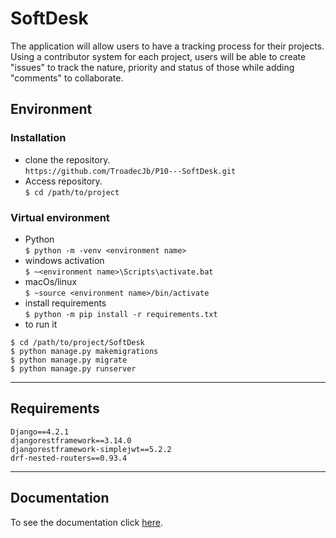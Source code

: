 # SoftDesk

The application will allow users to have a tracking process for their projects.
Using a contributor system for each project, users will be able to create "issues" to track the nature, priority and status of those while adding "comments" to collaborate.

## Environment
### Installation
- clone the repository.  
`https://github.com/TroadecJb/P10---SoftDesk.git`
- Access repository.  
`$ cd /path/to/project`

### Virtual environment
- Python  
`$ python -m -venv <environment name>`
- windows activation  
`$ ~<environment name>\Scripts\activate.bat`
- macOs/linux  
`$ ~source <environment name>/bin/activate`
- install requirements  
`$ python -m pip install -r requirements.txt`
- to run it  
```
$ cd /path/to/project/SoftDesk
$ python manage.py makemigrations
$ python manage.py migrate
$ python manage.py runserver
```

---
## Requirements
```
Django==4.2.1
djangorestframework==3.14.0
djangorestframework-simplejwt==5.2.2
drf-nested-routers==0.93.4
```


---
## Documentation
To see the documentation click [here](https://documenter.getpostman.com/view/27468746/2s93m8yg3M).